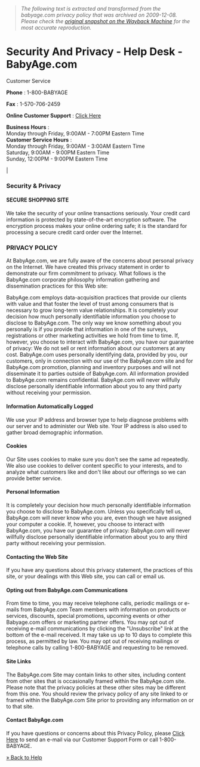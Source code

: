 > *The following text is extracted and transformed from the babyage.com privacy policy that was archived on 2009-12-08. Please check the [original snapshot on the Wayback Machine](https://web.archive.org/web/20091208081218id_/http%3A//www.babyage.com/helpdesk/security_privacy.htm%23privacy) for the most accurate reproduction.*

# Security And Privacy - Help Desk - BabyAge.com

Customer Service

**Phone** : 1-800-BABYAGE

**Fax** : 1-570-706-2459

**Online Customer Support** : [Click Here](https://web.archive.org/customersupport.aspx)

**Business Hours** :   
Monday through Friday, 9:00AM - 7:00PM Eastern Time  
**Customer Service Hours** :   
Monday through Friday, 9:00AM - 3:00AM Eastern Time  
Saturday, 9:00AM - 9:00PM Eastern Time  
Sunday, 12:00PM - 9:00PM Eastern Time

| 

### Security & Privacy

#### SECURE SHOPPING SITE

We take the security of your online transactions seriously. Your credit card information is protected by state-of-the-art encryption software. The encryption process makes your online ordering safe; it is the standard for processing a secure credit card order over the Internet.

### PRIVACY POLICY

At BabyAge.com, we are fully aware of the concerns about personal privacy on the Internet. We have created this privacy statement in order to demonstrate our firm commitment to privacy. What follows is the BabyAge.com corporate philosophy information gathering and dissemination practices for this Web site:

BabyAge.com employs data-acquisition practices that provide our clients with value and that foster the level of trust among consumers that is necessary to grow long-term value relationships. It is completely your decision how much personally identifiable information you choose to disclose to BabyAge.com. The only way we know something about you personally is if you provide that information in one of the surveys, registrations or other marketing activities we hold from time to time. If, however, you choose to interact with BabyAge.com, you have our guarantee of privacy: We do not sell or rent information about our customers at any cost. BabyAge.com uses personally identifying data, provided by you, our customers, only in connection with our use of the BabyAge.com site and for BabyAge.com promotion, planning and inventory purposes and will not disseminate it to parties outside of BabyAge.com. All information provided to BabyAge.com remains confidential. BabyAge.com will never willfully disclose personally identifiable information about you to any third party without receiving your permission.

#### Information Automatically Logged

We use your IP address and browser type to help diagnose problems with our server and to administer our Web site. Your IP address is also used to gather broad demographic information.

#### Cookies

Our Site uses cookies to make sure you don't see the same ad repeatedly. We also use cookies to deliver content specific to your interests, and to analyze what customers like and don't like about our offerings so we can provide better service.

#### Personal Information 

It is completely your decision how much personally identifiable information you choose to disclose to BabyAge.com. Unless you specifically tell us, BabyAge.com will never know who you are, even though we have assigned your computer a cookie. If, however, you choose to interact with BabyAge.com, you have our guarantee of privacy: BabyAge.com will never willfully disclose personally identifiable information about you to any third party without receiving your permission.

#### Contacting the Web Site

If you have any questions about this privacy statement, the practices of this site, or your dealings with this Web site, you can call or email us.

#### Opting out from BabyAge.com Communications

From time to time, you may receive telephone calls, periodic mailings or e-mails from BabyAge.com Team members with information on products or services, discounts, special promotions, upcoming events or other Babyage.com offers or marketing partner offers. You may opt out of receiving e-mail communications by clicking the "Unsubscribe" link at the bottom of the e-mail received. It may take us up to 10 days to complete this process, as permitted by law. You may opt out of receiving mailings or telephone calls by calling 1-800-BABYAGE and requesting to be removed.

#### Site Links

The BabyAge.com Site may contain links to other sites, including content from other sites that is occasionally framed within the BabyAge.com site. Please note that the privacy policies at these other sites may be different from this one. You should review the privacy policy of any site linked to or framed within the BabyAge.com Site prior to providing any information on or to that site.

#### Contact BabyAge.com

If you have questions or concerns about this Privacy Policy, please [Click Here](http://www.babyage.com/customersupport.aspx) to send an e-mail via our Customer Support Form or call 1-800-BABYAGE.

[» Back to Help](https://web.archive.org/help_default.htm)
